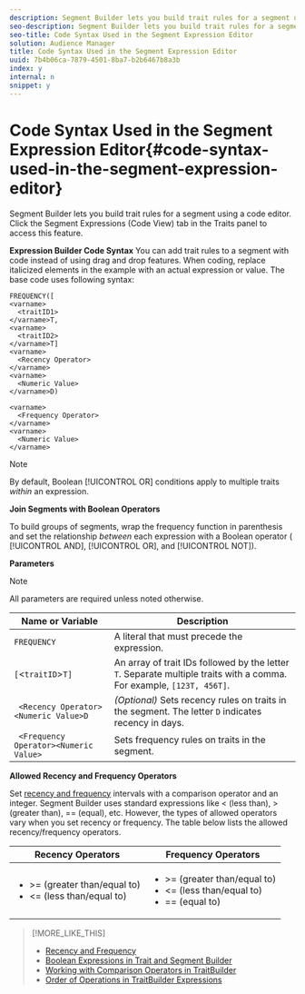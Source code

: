 ```yaml
---
description: Segment Builder lets you build trait rules for a segment using a code editor. Click the Segment Expressions (Code View) tab in the Traits panel to access this feature.
seo-description: Segment Builder lets you build trait rules for a segment using a code editor. Click the Segment Expressions (Code View) tab in the Traits panel to access this feature.
seo-title: Code Syntax Used in the Segment Expression Editor
solution: Audience Manager
title: Code Syntax Used in the Segment Expression Editor
uuid: 7b4b06ca-7879-4501-8ba7-b2b6467b8a3b
index: y
internal: n
snippet: y
---
```


# Code Syntax Used in the Segment Expression Editor{#code-syntax-used-in-the-segment-expression-editor}

Segment Builder lets you build trait rules for a segment using a code editor. Click the Segment Expressions (Code View) tab in the Traits panel to access this feature.

 **Expression Builder Code Syntax** You can add trait rules to a segment with code instead of using drag and drop features. When coding, replace italicized elements in the example with an actual expression or value. The base code uses following syntax:

```
FREQUENCY([ 
<varname>
  <traitID1> 
</varname>T, 
<varname>
  <traitID2> 
</varname>T] 
<varname>
  <Recency Operator> 
</varname> 
<varname>
  <Numeric Value> 
</varname>D) 
 
<varname>
  <Frequency Operator> 
</varname> 
<varname>
  <Numeric Value> 
</varname>
```

>[!NOTE]
>
>By default, Boolean [!UICONTROL OR] conditions apply to multiple traits *within* an expression.

**Join Segments with Boolean Operators**

To build groups of segments, wrap the frequency function in parenthesis and set the relationship *between* each expression with a Boolean operator ( [!UICONTROL AND], [!UICONTROL OR], and [!UICONTROL NOT]).

**Parameters**

>[!NOTE]
>
>All parameters are required unless noted otherwise.

|  Name or Variable  | Description  |
|---|---|
|  `FREQUENCY`  | A literal that must precede the expression.  |
|  ` [ `&lt;`traitID`&gt;`T]`  | An array of trait IDs followed by the letter `T`. Separate multiple traits with a comma. For example, `[123T, 456T]`.  |
|  ` <Recency Operator><Numeric Value>D`  | *(Optional)* Sets recency rules on traits in the segment. The letter `D` indicates recency in days.  |
|  ` <Frequency Operator><Numeric Value>`  | Sets frequency rules on traits in the segment.  |

**Allowed Recency and Frequency Operators**

Set [recency and frequency](../../c-features/c-segments/recency-and-frequency.md#concept_957D9E1977774D28A98ACEE6035E7B37) intervals with a comparison operator and an integer. Segment Builder uses standard expressions like < (less than), > (greater than), == (equal), etc. However, the types of allowed operators vary when you set recency or frequency. The table below lists the allowed recency/frequency operators.  

<table id="table_2F92617CB472442BA5639E24DB4E43D3"> 
 <thead> 
  <tr> 
   <th colname="col1" class="entry"> Recency Operators </th> 
   <th colname="col2" class="entry"> Frequency Operators </th> 
  </tr> 
 </thead>
 <tbody> 
  <tr> 
   <td colname="col1"> 
    <ul id="ul_66D11A34097648A997BA5C6CCC38503A"> 
     <li id="li_EA0B607E58834E62B427C0B7626C2BD1">&gt;= (greater than/equal to) </li> 
     <li id="li_CFE3D2DBEF424093A0497A70324D5B31">&lt;= (less than/equal to) </li> 
    </ul> </td> 
   <td colname="col2"> 
    <ul id="ul_A5A38BCD71B844F0B5FB28256069F87E"> 
     <li id="li_EA17C353214E4C2EA2B70169C94A2E53">&gt;= (greater than/equal to) </li> 
     <li id="li_87CE5CCC6B44446BB2FD0AAD47712368">&lt;= (less than/equal to) </li> 
     <li id="li_7E922AEF3A524E78A18A9F6ECBF7460B">== (equal to) </li> 
    </ul> </td> 
  </tr> 
 </tbody> 
</table>

>[!MORE_LIKE_THIS]
>
>* [Recency and Frequency](../../c-features/c-segments/recency-and-frequency.md#concept_957D9E1977774D28A98ACEE6035E7B37)
>* [Boolean Expressions in Trait and Segment Builder](../../reference/boolean-expressions-tsb.md#concept_B7537516B5D04CEBB9CFB4F4B780630F)
>* [Working with Comparison Operators in TraitBuilder](../../c-features/traits/trait-comparison-operators.md#concept_1A1761AA403341D7B91C0E26DC4294F4)
>* [Order of Operations in TraitBuilder Expressions](../../c-features/traits/trait-operator-precedence.md#concept_F8A8B8B8E4814A86B34493B104D44464)
